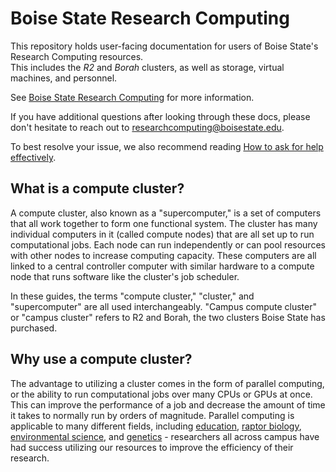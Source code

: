 # Boise State Research Computing

This repository holds user-facing documentation for users of Boise State's Research Computing resources.  
This includes the _R2_ and _Borah_ clusters, as well as storage, virtual machines, and personnel.

See [Boise State Research Computing](https://www.boisestate.edu/rcs) for more information.

If you have additional questions after looking through these docs, please don't hesitate to reach out to [researchcomputing@boisestate.edu](mailto:researchcomputing@boisestate.edu). 

To best resolve your issue, we also recommend reading [How to ask for help effectively](asking_questions.md).

## What is a compute cluster?

A compute cluster, also known as a "supercomputer," is a set of computers that all work together to form one functional system.
The cluster has many individual computers in it (called compute nodes) that are all set up to run computational jobs.
Each node can run independently or can pool resources with other nodes to increase computing capacity. 
These computers are all linked to a central controller computer with similar hardware to a compute node that runs software like the cluster's job scheduler. 

In these guides, the terms "compute cluster," "cluster," and "supercomputer" are all used interchangeably.
"Campus compute cluster" or "campus cluster" refers to R2 and Borah, the two clusters Boise State has purchased.

## Why use a compute cluster?
The advantage to utilizing a cluster comes in the form of parallel computing, or the ability to run computational jobs over many CPUs or GPUs at once. 
This can improve the performance of a job and decrease the amount of time it takes to normally run by orders of magnitude.
Parallel computing is applicable to many different fields, including 
[education](https://www.boisestate.edu/news/2019/05/22/days-to-hours-researcher-speeds-up-data-simulation-process-with-help-of-research-computing/),
[raptor biology](https://www.boisestate.edu/news/2020/04/21/peregrine-funds-raptor-research-enhanced-by-partnership-with-research-computing/), 
[environmental science](https://www.boisestate.edu/news/2019/09/05/how-a-study-of-idahos-drylands-could-impact-future-nasa-studies/), and
[genetics](https://www.boisestate.edu/news/2021/03/04/research-highlight-computing-the-tree-of-life/) - researchers all across campus have had success utilizing our resources to improve the efficiency of their research. 
